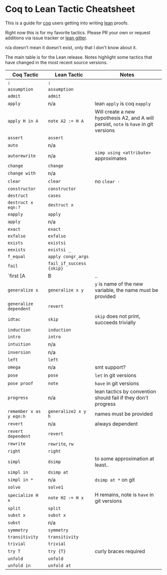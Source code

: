 # Coq to Lean Tactic Cheatsheet
This is a guide for [coq](https://coq.inria.fr/) users getting into writing [lean](https://leanprover.github.io/) proofs.

Right now this is for my favorite tactics. Please PR your own or request additions via issue tracker or [lean gitter](https://gitter.im/leanprover_public/Lobby).

n/a doesn't mean it doesn't exist, only that I don't know about it.

The main table is for the Lean release. Notes highlight some tactics that have changed in the most recent source versions.

| Coq Tactic | Lean Tactic | Notes |
| ---------- | ----------- | ------|
|  `;`       |   `;`       |       | 
| `assumption` | `assumption`   |      |
| `admit` | `admit` | |
| `apply` | n/a | lean `apply` is coq `eapply` |
| `apply H in A` | `note A2 := H A` | Will create a new hypothesis A2, and A will persist, `note` is `have` in git versions |
| `assert` | `assert` | |
| `auto`  | n/a | |
| `autorewrite` | n/a | `simp using <attribute>` approximates |
| `change` | `change` | |
| `change with` | n/a | |
| `clear` | `clear` | no `clear -` |
| `constructor` | `constructor` | | 
| `destruct` | `cases` | |
| `destruct x eqn:?` | `destruct x` | |
| `eapply` | `apply` | |
| `apply` | n/a | |
| `exact` | `exact` | |
| `exfalso` | `exfalso` | |
| `exists` | `existsi` | |
| `eexists` | `existsi _` | |
| `f_equal` | `apply congr_args` | |
| `fail` | `fail_if_success {skip}` | |
| `first [A | B |.. | X]` | `A <|> B <|> .. <|> X` | `first [A B .. X]` on git| 
| `generalize x` | `generalize x y` | `y` is name of the new variable, the name must be provided |
| `generalize dependent` | `revert` | |
| `idtac` | `skip` | `skip` does not print, succeeds trivially |
| `induction` | `induction` | | 
| `intro` | `intro` | |
| `intuition` | n/a | |
| `inversion` | n/a | |
| `left` | `left` | |
| `omega` | n/a | smt support? |
| `pose` | `pose` | `let` in git versions |
| `pose proof` | `note` | `have` in git versions |
| `progress` | n/a | lean tactics by convention should fail if they don't progress|
| `remember x as y eqn:h` | `generalize2 x y h` | names must be provided |
| `revert` | n/a | always dependent|
| `revert dependent` | `revert` | |
| `rewrite` | `rewrite`, `rw` | 
| `right` | `right` | |
| `simpl` | `dsimp` | to some approximation at least.. |
| `simpl in` | `dsimp at` | |
| `simpl in *` | n/a| `dsimp at *` on git |
| `solve` | `solve1` | |
| `specialize H x` | `note H2 := H x` | H remains, note is `have` in git versions |
| `split` | `split` | |
| `subst x` | `subst x` | |
| `subst` | n/a | |
| `symmetry` | `symmetry` | |
| `transitivity` | `transitivity` | |
| `trivial` | `trivial` | |
| `try T` | `try {T}` | curly braces required |
| `unfold` | `unfold` | |
| `unfold in` | `unfold at` | |

